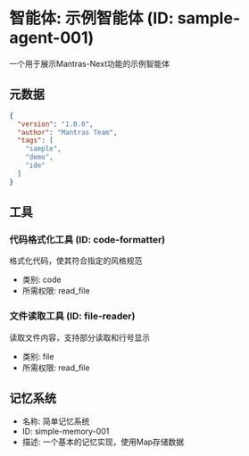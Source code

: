 # 智能体: 示例智能体 (ID: sample-agent-001)

一个用于展示Mantras-Next功能的示例智能体

## 元数据

```json
{
  "version": "1.0.0",
  "author": "Mantras Team",
  "tags": [
    "sample",
    "demo",
    "ide"
  ]
}
```

## 工具

### 代码格式化工具 (ID: code-formatter)

格式化代码，使其符合指定的风格规范

- 类别: code
- 所需权限: read_file

### 文件读取工具 (ID: file-reader)

读取文件内容，支持部分读取和行号显示

- 类别: file
- 所需权限: read_file

## 记忆系统

- 名称: 简单记忆系统
- ID: simple-memory-001
- 描述: 一个基本的记忆实现，使用Map存储数据

